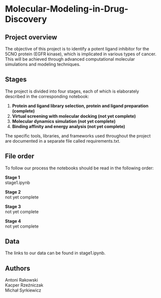 # Molecular-Modeling-in-Drug-Discovery

## Project overview
The objective of this project is to identify a potent ligand inhibitor for the 5CNO protein (EGFR kinase), which is implicated in various types of cancer. This will be achieved through advanced computational molecular simulations and modeling techniques.

## Stages
The project is divided into four stages, each of which is elaborately described in the corresponding notebook:
1. **Protein and ligand library selection, protein and ligand preparation (complete)**
2. **Virtual screening with molecular docking (not yet complete)**
3. **Molecular dynamics simulation (not yet complete)**
4. **Binding affinity and energy analysis (not yet complete)**

The specific tools, libraries, and frameworks used throughout the project are documented in a separate file called requirements.txt.

## File order
To follow our process the notebooks should be read in the following order: 

**Stage 1** <br>
stage1.ipynb

**Stage 2** <br>
not yet complete

**Stage 3** <br>
not yet complete

**Stage 4** <br>
not yet complete

## Data
The links to our data can be found in stage1.ipynb.

## Authors
Antoni Rakowski <br>
Kacper Rzeźniczak <br>
Michał Syrkiewicz